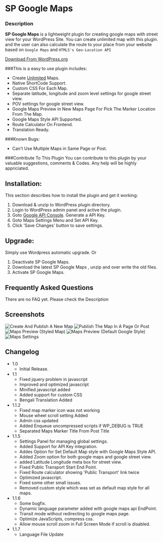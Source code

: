 # SP Google Maps

### Description
**SP Google Maps** is a lightweight plugin for creating google maps with street view for your WordPress Site. You can create unlimited map with this plugin. and the user can also calculate the route to your place from your website based on `Google Maps` and `HTML5's Geo-Location API`

[Download From WordPress.org](https://wordpress.org/plugins/sp-google-maps/)

###This is a easy to use plugin includes:
* Create <u>Unlimited</u> Maps.
* Native ShortCode Support.
* Custom CSS For Each Map.
* Separate latitude, longitude and zoom level settings for google street view.
* POV settings for google street view.
* Google Maps Preview in New Maps Page For Pick The Marker Location From The Map.
* Google Maps Style API Supported.
* Route Calculator On Frontend.
* Translation Ready.

###Known Bugs:
* Can't Use Multiple Maps in Same Page or Post.

###Contribute To This Plugin
You can contribute to this plugin by your valuable suggestions, comments & Codes. Any help will be highly appriciated.

## Installation:
This section describes how to install the plugin and get it working:
1. Download & unzip to WordPress plugin directory.
2. Login to WordPress admin panel and active the plugin.
3. Goto <a href="https://console.developers.google.com/" target="_blank">Google API Console</a>. Generate a API Key.
4. Goto Maps Settings Menu and Set API Key.
5. Click 'Save Changes' button to save settings.

## Upgrade:
Simply use Wordpress automatic upgrade. Or
1. Deactivate SP Google Maps.
2. Download the latest SP Google Maps , unzip and over write the old files.       
3. Activate SP Google Maps.

## Frequently Asked Questions
There are no FAQ yet. Please check the Description

## Screenshots
![Create And Publish A New Map](/screenshot-1.png?raw=true "Create And Publish A New Map")
![Publish The Map In A Page Or Post](/screenshot-2.png?raw=true "Publish The Map In A Page Or Post")
![Maps Preview (Styled Map)](/screenshot-3.png?raw=true "Maps Preview (Styled Map)")
![Maps Preview (Default Google Style)](/screenshot-4.png?raw=true "Maps Preview (Default Google Style)")
![Maps Settings](/screenshot-3.png?raw=true "Maps Settings")

## Changelog
+ 1.0
  - Initial Release.
+ 1.1
  - Fixed jquery problem in javascript
  - Improved and optimized javascript
  - Minified javascript added
  - Added support for custom CSS
  - Bengali Translation Added
+ 1.1.2
  - Fixed map marker icon was not working
  - Mouse wheel scroll setting Added
  - Admin css updated
  - Added Enqueue uncompressed scripts if WP_DEBUG is TRUE
  - Separated Maps Marker Title From Post Title
+ 1.1.5
  - Settings Panel for managing global settings.
  - Added Support for API Key integration.
  - Addes Option for Set Default Map style with Google Maps Style API.
  - Added Zoom option for both google maps and google street view.
  - added Latitude Longitude meta box for street view.
  - Fixed Public Transport Start End Point.
  - Fixed Route calculator showing 'Public Transport' link twice
  - Optimized javascript.
  - Fixed some other small issues.
  - Removed custom style which was set as default map style for all maps.
+ 1.1.6
  - Some bugfix.
  - Dynamic language parameter added with google maps api EndPoint.
  - Transit mode without redirecting to google maps page.
  - Optimize JavaScripts, compress css.
  - Allow mouse scroll zoom in Full Screen Mode if scroll is disabled.
+ 1.1.7
  - Language File Update